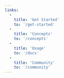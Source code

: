 ```yaml
---
links:
  -
    title: 'Get Started'
    to: '/get-started'
  -
    title: 'Concepts'
    to: '/concepts'
  -
    title: 'Usage'
    to: '/docs'
  -
    title: 'Community'
    to: '/community'
---
```

